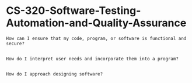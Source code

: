 # CS-320-Software-Testing-Automation-and-Quality-Assurance


    How can I ensure that my code, program, or software is functional and secure?

    
    How do I interpret user needs and incorporate them into a program?

    
    How do I approach designing software?

    
